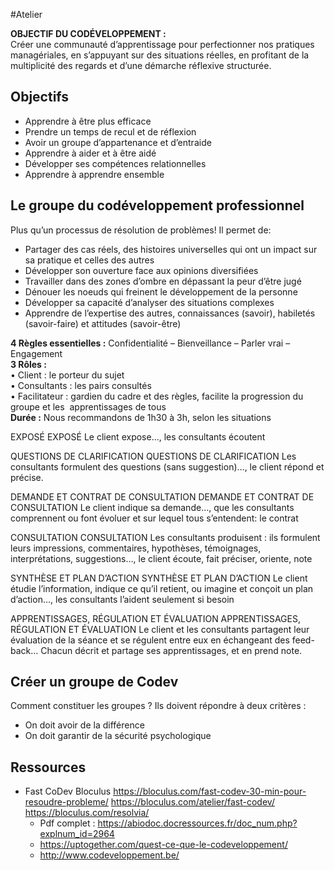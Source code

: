 #Atelier 

**OBJECTIF DU CODÉVELOPPEMENT :**  
Créer une communauté d’apprentissage pour perfectionner nos pratiques managériales, en s’appuyant sur des situations réelles, en profitant de la multiplicité des regards et d’une démarche réflexive structurée.

## Objectifs

- Apprendre à être plus efficace
- Prendre un temps de recul et de réflexion
- Avoir un groupe d’appartenance et d’entraide
- Apprendre à aider et à être aidé
- Développer ses compétences relationnelles
- Apprendre à apprendre ensemble

## Le groupe du codéveloppement professionnel

Plus qu’un processus de résolution de problèmes! Il permet de:

- Partager des cas réels, des histoires universelles qui ont un impact sur sa pratique et celles des autres
- Développer son ouverture face aux opinions diversifiées
- Travailler dans des zones d’ombre en dépassant la peur d’être jugé
- Dénouer les noeuds qui freinent le développement de la personne
- Développer sa capacité d’analyser des situations complexes
- Apprendre de l’expertise des autres, connaissances (savoir), habiletés (savoir-faire) et attitudes (savoir-être)

**4 Règles essentielles :** Confidentialité – Bienveillance – Parler vrai – Engagement  
**3 Rôles :**  
• Client : le porteur du sujet  
• Consultants : les pairs consultés  
• Facilitateur : gardien du cadre et des règles, facilite la progression du groupe et les  apprentissages de tous  
**Durée :** Nous recommandons de 1h30 à 3h, selon les situations

EXPOSÉ
EXPOSÉ
Le client expose…, les consultants écoutent

QUESTIONS DE CLARIFICATION
QUESTIONS DE CLARIFICATION
Les consultants formulent des questions (sans suggestion)…, le client répond et précise.

DEMANDE ET CONTRAT DE CONSULTATION
DEMANDE ET CONTRAT DE CONSULTATION
Le client indique sa demande…, que les consultants comprennent ou font évoluer et sur lequel tous s’entendent: le contrat

CONSULTATION
CONSULTATION
Les consultants produisent : ils formulent leurs impressions, commentaires, hypothèses, témoignages, interprétations, suggestions…, le client écoute, fait préciser, oriente, note

SYNTHÈSE ET PLAN D’ACTION
SYNTHÈSE ET PLAN D’ACTION
Le client étudie l’information, indique ce qu’il retient, ou imagine et conçoit un plan d’action…, les consultants l’aident seulement si besoin

APPRENTISSAGES, RÉGULATION ET ÉVALUATION
APPRENTISSAGES, RÉGULATION ET ÉVALUATION
Le client et les consultants partagent leur évaluation de la séance et se régulent entre eux en échangeant des feed-back… Chacun décrit et partage ses apprentissages, et en prend note.

## Créer un groupe de Codev

Comment constituer les groupes ?
Ils doivent répondre à deux critères :
- On doit avoir de la différence
- On doit garantir de la sécurité psychologique

## Ressources
- Fast CoDev Bloculus
  https://bloculus.com/fast-codev-30-min-pour-resoudre-probleme/
  https://bloculus.com/atelier/fast-codev/
  https://bloculus.com/resolvia/
  - Pdf complet : https://abiodoc.docressources.fr/doc_num.php?explnum_id=2964
  - https://uptogether.com/quest-ce-que-le-codeveloppement/
  - http://www.codeveloppement.be/